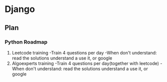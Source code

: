 # Django

## Plan

### Python Roadmap

1. Leetcode training
   -Train 4 questions per day
   -When don't understand: read the solutions understand a use it, or google
2. Algoexperts training
   -Train 4 questions per day(together with leetcode)
   -When don't understand: read the solutions understand a use it, or google
